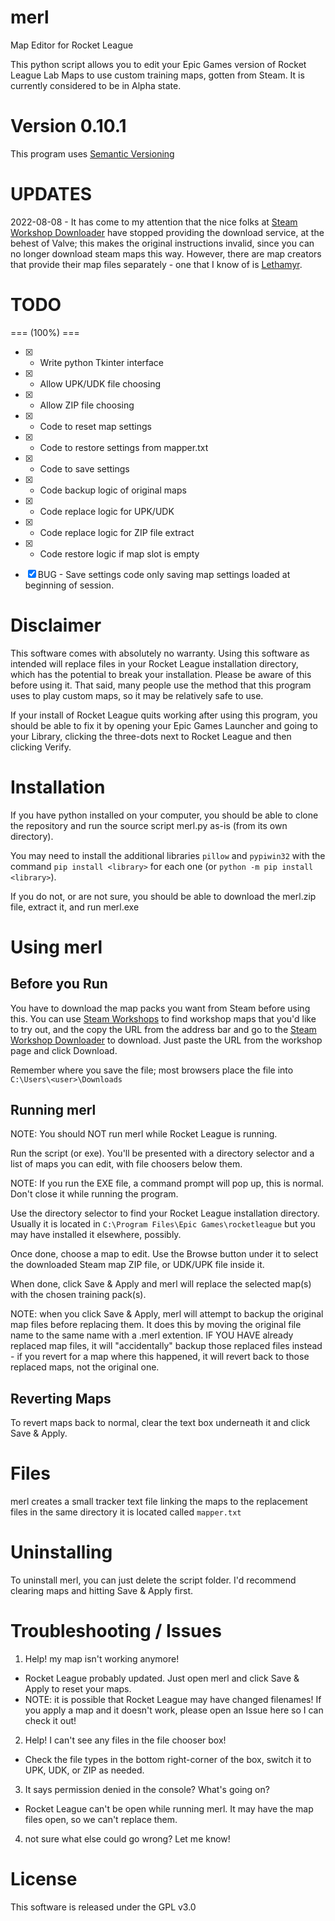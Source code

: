 # merl
Map Editor for Rocket League

This python script allows you to edit your Epic Games version of Rocket League Lab Maps to use custom training maps, gotten from Steam.
It is currently considered to be in Alpha state.

# Version 0.10.1
This program uses [Semantic Versioning](http://semver.org)

# UPDATES
2022-08-08 - It has come to my attention that the nice folks at [Steam Workshop Downloader](https://steamworkshopdownloader.io/) have stopped providing the download service, at the behest of Valve; this makes the original instructions invalid, since you can no longer download steam maps this way. However, there are map creators that provide their map files separately - one that I know of is [Lethamyr](https://lethamyr.com/mymaps).

# TODO
 === \(100%\) ===
 - [x] - Write python Tkinter interface
 - [x] - Allow UPK/UDK file choosing
 - [x] - Allow ZIP file choosing
 - [x] - Code to reset map settings 
 - [x] - Code to restore settings from mapper.txt
 - [x] - Code to save settings
 - [x] - Code backup logic of original maps
 - [x] - Code replace logic for UPK/UDK
 - [x] - Code replace logic for ZIP file extract
 - [x] - Code restore logic if map slot is empty
 - [x] BUG - Save settings code only saving map settings loaded at beginning of session.


# Disclaimer
This software comes with absolutely no warranty. Using this software as intended will replace files in your Rocket League installation directory, which has the potential to break your installation. Please be aware of this before using it. That said, many people use the method that this program uses to play custom maps, so it may be relatively safe to use.

If your install of Rocket League quits working after using this program, you should be able to fix it by opening your Epic Games Launcher and going to your Library, clicking the three-dots next to Rocket League and then clicking Verify.

# Installation
If you have python installed on your computer, you should be able to clone the repository and run the source script merl.py as-is (from its own directory).

You may need to install the additional libraries `pillow` and `pypiwin32` with the command `pip install <library>` for each one (or `python -m pip install <library>`).

If you do not, or are not sure, you should be able to download the merl.zip file, extract it, and run merl.exe

# Using merl
## Before you Run
You have to download the map packs you want from Steam before using this. You can use [Steam Workshops](https://steamcommunity.com/app/252950/workshop/) to find workshop maps that you'd like to try out, and the copy the URL from the address bar and go to the [Steam Workshop Downloader](https://steamworkshopdownloader.io/) to download. Just paste the URL from the workshop page and click Download.

Remember where you save the file; most browsers place the file into `C:\Users\<user>\Downloads`

## Running merl
NOTE: You should NOT run merl while Rocket League is running.

Run the script (or exe). You'll be presented with a directory selector and a list of maps you can edit, with file choosers below them.

NOTE: If you run the EXE file, a command prompt will pop up, this is normal. Don't close it while running the program.

Use the directory selector to find your Rocket League installation directory. Usually it is located in `C:\Program Files\Epic Games\rocketleague` but you may have installed it elsewhere, possibly.

Once done, choose a map to edit. Use the Browse button under it to select the downloaded Steam map ZIP file, or UDK/UPK file inside it.

When done, click Save & Apply and merl will replace the selected map(s) with the chosen training pack(s).

NOTE: when you click Save & Apply, merl will attempt to backup the original map files before replacing them. It does this by moving the original file name to the same name with a .merl extention. IF YOU HAVE already replaced map files, it will "accidentally" backup those replaced files instead - if you revert for a map where this happened, it will revert back to those replaced maps, not the original one.

## Reverting Maps
To revert maps back to normal, clear the text box underneath it and click Save & Apply.

# Files
merl creates a small tracker text file linking the maps to the replacement files in the same directory it is located called `mapper.txt`

# Uninstalling
To uninstall merl, you can just delete the script folder. I'd recommend clearing maps and hitting Save & Apply first.

# Troubleshooting / Issues
1. Help! my map isn't working anymore!
  - Rocket League probably updated. Just open merl and click Save & Apply to reset your maps.
  - NOTE: it is possible that Rocket League may have changed filenames! If you apply a map and it doesn't work, please open an Issue here so I can check it out!
2. Help! I can't see any files in the file chooser box!
  - Check the file types in the bottom right-corner of the box, switch it to UPK, UDK, or ZIP as needed.
3. It says permission denied in the console? What's going on?
  - Rocket League can't be open while running merl. It may have the map files open, so we can't replace them.
4. not sure what else could go wrong? Let me know!

# License
This software is released under the GPL v3.0
